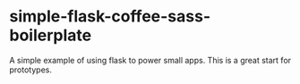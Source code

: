 simple-flask-coffee-sass-boilerplate
====================================

A simple example of using flask to power small apps. This is a great start for prototypes.
